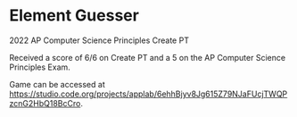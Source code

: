 # Element Guesser
2022 AP Computer Science Principles Create PT

Received a score of 6/6 on Create PT and a 5 on the AP Computer Science Principles Exam.

Game can be accessed at https://studio.code.org/projects/applab/6ehhBjyv8Jg615Z79NJaFUcjTWQPzcnG2HbQ18BcCro.
